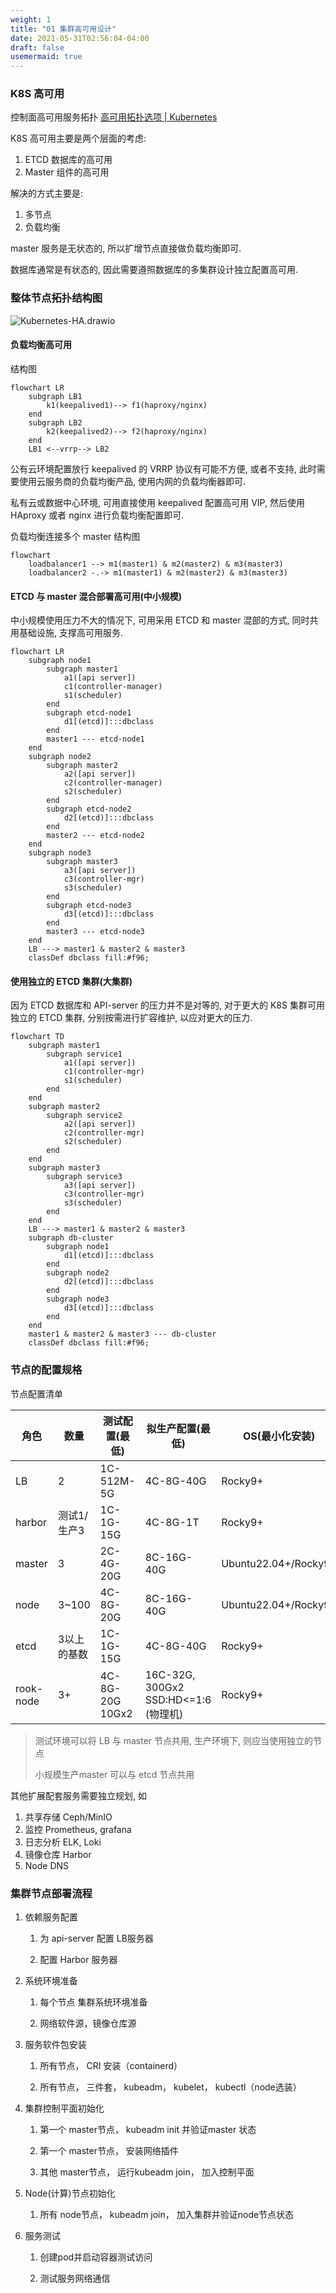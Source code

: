 ```yaml
---
weight: 1
title: "01 集群高可用设计"
date: 2021-05-31T02:56:04-04:00
draft: false
usemermaid: true
---
```


### K8S 高可用

控制面高可用服务拓扑 [高可用拓扑选项 | Kubernetes](https://kubernetes.io/zh-cn/docs/setup/production-environment/tools/kubeadm/ha-topology/)



K8S 高可用主要是两个层面的考虑:

1. ETCD 数据库的高可用
2. Master 组件的高可用

解决的方式主要是:

1. 多节点
2. 负载均衡

master 服务是无状态的, 所以扩增节点直接做负载均衡即可.

数据库通常是有状态的, 因此需要遵照数据库的多集群设计独立配置高可用.



### 整体节点拓扑结构图

![Kubernetes-HA.drawio](Kubernetes-HA.drawio.svg)



#### 负载均衡高可用

结构图

```mermaid
flowchart LR
    subgraph LB1
    	k1(keepalived1)--> f1(haproxy/nginx)
    end
    subgraph LB2
    	k2(keepalived2)--> f2(haproxy/nginx)
    end
    LB1 <--vrrp--> LB2
```

公有云环境配置放行 keepalived 的 VRRP 协议有可能不方便, 或者不支持, 此时需要使用云服务商的负载均衡产品, 使用内网的负载均衡器即可.

私有云或数据中心环境, 可用直接使用 keepalived 配置高可用 VIP, 然后使用 HAproxy 或者 nginx 进行负载均衡配置即可.



负载均衡连接多个 master 结构图


```mermaid
flowchart
    loadbalancer1 --> m1(master1) & m2(master2) & m3(master3)
    loadbalancer2 -.-> m1(master1) & m2(master2) & m3(master3)
```

#### ETCD 与 master 混合部署高可用(中小规模)

中小规模使用压力不大的情况下, 可用采用 ETCD 和 master 混部的方式, 同时共用基础设施, 支撑高可用服务.

```mermaid
flowchart LR
    subgraph node1
        subgraph master1
            a1([api server])
            c1(controller-manager)
            s1(scheduler)
        end
        subgraph etcd-node1
            d1[(etcd)]:::dbclass
        end
        master1 --- etcd-node1
    end
    subgraph node2
        subgraph master2
            a2([api server])
            c2(controller-manager)
            s2(scheduler)
        end
        subgraph etcd-node2
            d2[(etcd)]:::dbclass
        end
        master2 --- etcd-node2
    end
    subgraph node3
        subgraph master3
            a3([api server])
            c3(controller-mgr)
            s3(scheduler)
        end
        subgraph etcd-node3
            d3[(etcd)]:::dbclass
        end
        master3 --- etcd-node3
    end
    LB ---> master1 & master2 & master3
    classDef dbclass fill:#f96;
```

#### 使用独立的 ETCD 集群(大集群)

因为 ETCD 数据库和 API-server 的压力并不是对等的, 对于更大的 K8S 集群可用独立的 ETCD 集群, 分别按需进行扩容维护, 以应对更大的压力.

```mermaid
flowchart TD
    subgraph master1
        subgraph service1
            a1([api server])
            c1(controller-mgr)
            s1(scheduler)
        end
    end
    subgraph master2
        subgraph service2
            a2([api server])
            c2(controller-mgr)
            s2(scheduler)
        end
    end
    subgraph master3
        subgraph service3
            a3([api server])
            c3(controller-mgr)
            s3(scheduler)
        end
    end
    LB ---> master1 & master2 & master3
    subgraph db-cluster
        subgraph node1
        	d1[(etcd)]:::dbclass
        end
        subgraph node2
        	d2[(etcd)]:::dbclass
        end
        subgraph node3
            d3[(etcd)]:::dbclass
        end
    end
    master1 & master2 & master3 --- db-cluster
    classDef dbclass fill:#f96;
```



### 节点的配置规格

节点配置清单

| 角色      | 数量        | 测试配置(最低)      | 拟生产配置(最低)                         | OS(最小化安装)       |
| --------- | ----------- | ------------------- | ---------------------------------------- | -------------------- |
| LB        | 2           | 1C-512M-5G          | 4C-8G-40G                                | Rocky9+              |
| harbor    | 测试1/生产3 | 1C-1G-15G           | 4C-8G-1T                                 | Rocky9+              |
| master    | 3           | 2C-4G-20G           | 8C-16G-40G                               | Ubuntu22.04+/Rocky9+ |
| node      | 3~100       | 4C-8G-20G           | 8C-16G-40G                               | Ubuntu22.04+/Rocky9+ |
| etcd      | 3以上的基数 | 1C-1G-15G           | 4C-8G-40G                                | Rocky9+              |
| rook-node | 3+          | 4C-8G-20G<br> 10Gx2 | 16C-32G, 300Gx2<br> SSD:HD<=1:6 (物理机) | Rocky9+              |

> 测试环境可以将 LB 与 master 节点共用, 生产环境下, 则应当使用独立的节点
>
> 小规模生产master 可以与 etcd 节点共用

其他扩展配套服务需要独立规划, 如

1. 共享存储 Ceph/MinIO
2. 监控 Prometheus, grafana
3. 日志分析 ELK, Loki
4. 镜像仓库 Harbor
5. Node DNS



### 集群节点部署流程

1. 依赖服务配置

   1. 为 api-server 配置 LB服务器

   2. 配置 Harbor 服务器

2. 系统环境准备

   1. 每个节点 集群系统环境准备

   2. 网络软件源，镜像仓库源

3. 服务软件包安装

   1. 所有节点， CRI 安装（containerd）

   2. 所有节点， 三件套， kubeadm， kubelet， kubectl（node选装）

4. 集群控制平面初始化

   1. 第一个 master节点， kubeadm init 并验证master 状态

   2. 第一个 master节点， 安装网络插件

   3. 其他 master节点， 运行kubeadm join， 加入控制平面

5. Node(计算)节点初始化

   1. 所有 node节点， kubeadm join， 加入集群并验证node节点状态

6. 服务测试

   1. 创建pod并启动容器测试访问

   2. 测试服务网络通信


